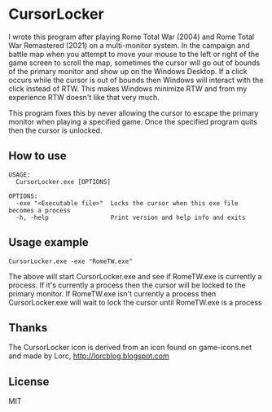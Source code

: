 # CursorLocker

I wrote this program after playing Rome Total War (2004) and Rome Total War Remastered (2021) on 
a multi-monitor system. In the campaign and battle map when you attempt to move your mouse to the left 
or right of the game screen to scroll the map, sometimes the cursor will go out of bounds of the primary monitor
and show up on the Windows Desktop. If a click occurs while the cursor is out of bounds then Windows
will interact with the click instead of RTW. This makes Windows minimize RTW and from my experience RTW doesn't
like that very much. 

This program fixes this by never allowing the cursor to escape the primary monitor when
playing a specified game. Once the specified program quits then the cursor is unlocked.
 
## How to use
```
USAGE:
  CursorLocker.exe [OPTIONS]
  
OPTIONS:
  -exe "<Executable file>"	Locks the cursor when this exe file becomes a process
  -h, -help					Print version and help info and exits 
```

## Usage example
```
CursorLocker.exe -exe "RomeTW.exe"
```
The above will start CursorLocker.exe and see if RomeTW.exe is currently a process. If it's currently a process then the cursor will be locked to the primary monitor.
If RomeTW.exe isn't currently a process then CursorLocker.exe will wait to lock the cursor until RomeTW.exe is a process

## Thanks
The CursorLocker icon is derived from an icon found on game-icons.net and made by Lorc, http://lorcblog.blogspot.com
 
## License
MIT
